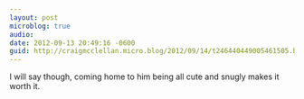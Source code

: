 ```yaml
---
layout: post
microblog: true
audio: 
date: 2012-09-13 20:49:16 -0600
guid: http://craigmcclellan.micro.blog/2012/09/14/t246440449005461505.html
---
```

I will say though, coming home to him being all cute and snugly makes it worth it.

